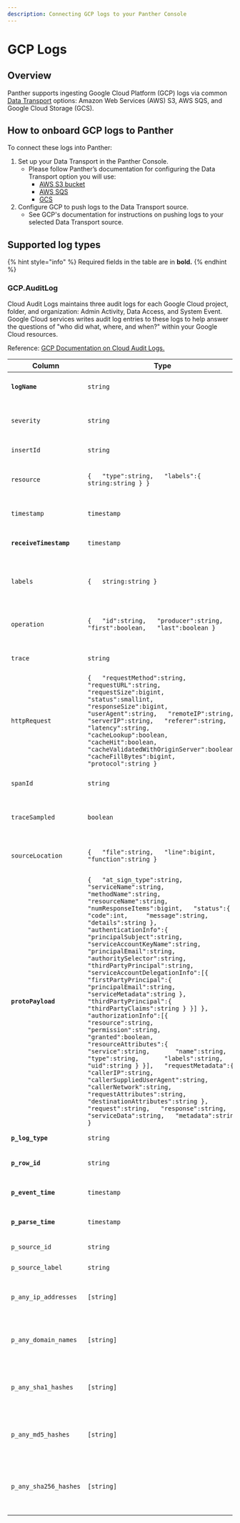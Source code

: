 ```yaml
---
description: Connecting GCP logs to your Panther Console
---
```


# GCP Logs

## Overview

Panther supports ingesting Google Cloud Platform (GCP) logs via common [Data Transport](https://docs.panther.com/data-onboarding/data-transports) options: Amazon Web Services (AWS) S3, AWS SQS, and Google Cloud Storage (GCS).

## How to onboard GCP logs to Panther

To connect these logs into Panther:

1. Set up your Data Transport in the Panther Console.
   * Please follow Panther’s documentation for configuring the Data Transport option you will use:
     * [AWS S3 bucket](https://docs.panther.com/data-onboarding/data-transports/s3)
     * [AWS SQS](https://docs.panther.com/data-onboarding/data-transports/sqs)
     * [GCS](https://docs.panther.com/data-onboarding/data-transports/gcs)
2. Configure GCP to push logs to the Data Transport source.
   * See GCP's documentation for instructions on pushing logs to your selected Data Transport source.

## Supported log types

{% hint style="info" %}
Required fields in the table are in **bold.**
{% endhint %}

### GCP.AuditLog

Cloud Audit Logs maintains three audit logs for each Google Cloud project, folder, and organization: Admin Activity, Data Access, and System Event. Google Cloud services writes audit log entries to these logs to help answer the questions of "who did what, where, and when?" within your Google Cloud resources.

Reference: [GCP Documentation on Cloud Audit Logs. ](https://cloud.google.com/logging/docs/audit)

| Column                 | Type                                                                                                                                                                                                                                                                                                                                                                                                                                                                                                                                                                                                                                                                                                                                                                                                                                                                                                                                                                                                                                                                                                                                              | Description                                                                                       |
| ---------------------- | ------------------------------------------------------------------------------------------------------------------------------------------------------------------------------------------------------------------------------------------------------------------------------------------------------------------------------------------------------------------------------------------------------------------------------------------------------------------------------------------------------------------------------------------------------------------------------------------------------------------------------------------------------------------------------------------------------------------------------------------------------------------------------------------------------------------------------------------------------------------------------------------------------------------------------------------------------------------------------------------------------------------------------------------------------------------------------------------------------------------------------------------------- | ------------------------------------------------------------------------------------------------- |
| **`logName`**          | `string`                                                                                                                                                                                                                                                                                                                                                                                                                                                                                                                                                                                                                                                                                                                                                                                                                                                                                                                                                                                                                                                                                                                                          | The resource name of the log to which this log entry belongs.                                     |
| `severity`             | `string`                                                                                                                                                                                                                                                                                                                                                                                                                                                                                                                                                                                                                                                                                                                                                                                                                                                                                                                                                                                                                                                                                                                                          | The severity of the log entry. The default value is LogSeverity.DEFAULT.                          |
| `insertId`             | `string`                                                                                                                                                                                                                                                                                                                                                                                                                                                                                                                                                                                                                                                                                                                                                                                                                                                                                                                                                                                                                                                                                                                                          | A unique identifier for the log entry.                                                            |
| `resource`             | `{   "type":string,   "labels":{     string:string } }`                                                                                                                                                                                                                                                                                                                                                                                                                                                                                                                                                                                                                                                                                                                                                                                                                                                                                                                                                                                                                                                                                           | The monitored resource that produced this log entry.                                              |
| `timestamp`            | `timestamp`                                                                                                                                                                                                                                                                                                                                                                                                                                                                                                                                                                                                                                                                                                                                                                                                                                                                                                                                                                                                                                                                                                                                       | The time the event described by the log entry occurred.                                           |
| **`receiveTimestamp`** | `timestamp`                                                                                                                                                                                                                                                                                                                                                                                                                                                                                                                                                                                                                                                                                                                                                                                                                                                                                                                                                                                                                                                                                                                                       | The time the log entry was received by Logging.                                                   |
| `labels`               | `{   string:string }`                                                                                                                                                                                                                                                                                                                                                                                                                                                                                                                                                                                                                                                                                                                                                                                                                                                                                                                                                                                                                                                                                                                             | A set of user-defined (key, value) data that provides additional information about the log entry. |
| `operation`            | `{   "id":string,   "producer":string,   "first":boolean,   "last":boolean }`                                                                                                                                                                                                                                                                                                                                                                                                                                                                                                                                                                                                                                                                                                                                                                                                                                                                                                                                                                                                                                                                     | Information about an operation associated with the log entry, if applicable.                      |
| `trace`                | `string`                                                                                                                                                                                                                                                                                                                                                                                                                                                                                                                                                                                                                                                                                                                                                                                                                                                                                                                                                                                                                                                                                                                                          | Resource name of the trace associated with the log entry, if any.                                 |
| `httpRequest`          | `{   "requestMethod":string,   "requestURL":string,   "requestSize":bigint,   "status":smallint,   "responseSize":bigint,   "userAgent":string,   "remoteIP":string,   "serverIP":string,   "referer":string,   "latency":string,   "cacheLookup":boolean,   "cacheHit":boolean,   "cacheValidatedWithOriginServer":boolean,   "cacheFillBytes":bigint,   "protocol":string }`                                                                                                                                                                                                                                                                                                                                                                                                                                                                                                                                                                                                                                                                                                                                                                    | Information about the HTTP request associated with this log entry, if applicable.                 |
| `spanId`               | `string`                                                                                                                                                                                                                                                                                                                                                                                                                                                                                                                                                                                                                                                                                                                                                                                                                                                                                                                                                                                                                                                                                                                                          | The span ID within the trace associated with the log entry.                                       |
| `traceSampled`         | `boolean`                                                                                                                                                                                                                                                                                                                                                                                                                                                                                                                                                                                                                                                                                                                                                                                                                                                                                                                                                                                                                                                                                                                                         | The sampling decision of the trace associated with the log entry.                                 |
| `sourceLocation`       | `{   "file":string,   "line":bigint,   "function":string }`                                                                                                                                                                                                                                                                                                                                                                                                                                                                                                                                                                                                                                                                                                                                                                                                                                                                                                                                                                                                                                                                                       | Source code location information associated with the log entry, if any.                           |
| **`protoPayload`**     | `{   "at_sign_type":string,   "serviceName":string,   "methodName":string,   "resourceName":string,   "numResponseItems":bigint,   "status":{     "code":int,     "message":string,     "details":string },   "authenticationInfo":{     "principalSubject":string,     "serviceAccountKeyName":string,     "principalEmail":string,     "authoritySelector":string,     "thirdPartyPrincipal":string,     "serviceAccountDelegationInfo":[{       "firstPartyPrincipal":{         "principalEmail":string,         "serviceMetadata":string },       "thirdPartyPrincipal":{         "thirdPartyClaims":string } }] },   "authorizationInfo":[{     "resource":string,     "permission":string,     "granted":boolean,     "resourceAttributes":{       "service":string,       "name":string,       "type":string,       "labels":string,       "uid":string } }],   "requestMetadata":{     "callerIP":string,     "callerSuppliedUserAgent":string,     "callerNetwork":string,     "requestAttributes":string,     "destinationAttributes":string },   "request":string,   "response":string,   "serviceData":string,   "metadata":string }` | The AuditLog payload                                                                              |
| **`p_log_type`**       | `string`                                                                                                                                                                                                                                                                                                                                                                                                                                                                                                                                                                                                                                                                                                                                                                                                                                                                                                                                                                                                                                                                                                                                          | Panther added field with type of log                                                              |
| **`p_row_id`**         | `string`                                                                                                                                                                                                                                                                                                                                                                                                                                                                                                                                                                                                                                                                                                                                                                                                                                                                                                                                                                                                                                                                                                                                          | Panther added field with unique id (within table)                                                 |
| **`p_event_time`**     | `timestamp`                                                                                                                                                                                                                                                                                                                                                                                                                                                                                                                                                                                                                                                                                                                                                                                                                                                                                                                                                                                                                                                                                                                                       | Panther added standardize event time (UTC)                                                        |
| **`p_parse_time`**     | `timestamp`                                                                                                                                                                                                                                                                                                                                                                                                                                                                                                                                                                                                                                                                                                                                                                                                                                                                                                                                                                                                                                                                                                                                       | Panther added standardize log parse time (UTC)                                                    |
| `p_source_id`          | `string`                                                                                                                                                                                                                                                                                                                                                                                                                                                                                                                                                                                                                                                                                                                                                                                                                                                                                                                                                                                                                                                                                                                                          | Panther added field with the source id                                                            |
| `p_source_label`       | `string`                                                                                                                                                                                                                                                                                                                                                                                                                                                                                                                                                                                                                                                                                                                                                                                                                                                                                                                                                                                                                                                                                                                                          | Panther added field with the source label                                                         |
| `p_any_ip_addresses`   | `[string]`                                                                                                                                                                                                                                                                                                                                                                                                                                                                                                                                                                                                                                                                                                                                                                                                                                                                                                                                                                                                                                                                                                                                        | Panther added field with collection of ip addresses associated with the row                       |
| `p_any_domain_names`   | `[string]`                                                                                                                                                                                                                                                                                                                                                                                                                                                                                                                                                                                                                                                                                                                                                                                                                                                                                                                                                                                                                                                                                                                                        | Panther added field with collection of domain names associated with the row                       |
| `p_any_sha1_hashes`    | `[string]`                                                                                                                                                                                                                                                                                                                                                                                                                                                                                                                                                                                                                                                                                                                                                                                                                                                                                                                                                                                                                                                                                                                                        | Panther added field with collection of SHA1 hashes associated with the row                        |
| `p_any_md5_hashes`     | `[string]`                                                                                                                                                                                                                                                                                                                                                                                                                                                                                                                                                                                                                                                                                                                                                                                                                                                                                                                                                                                                                                                                                                                                        | Panther added field with collection of MD5 hashes associated with the row                         |
| `p_any_sha256_hashes`  | `[string]`                                                                                                                                                                                                                                                                                                                                                                                                                                                                                                                                                                                                                                                                                                                                                                                                                                                                                                                                                                                                                                                                                                                                        | Panther added field with collection of SHA256 hashes of any algorithm associated with the row     |
